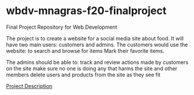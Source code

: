 # wbdv-mnagras-f20-finalproject
Final Project Repository for Web Development


The project is to create a website for a social media site about food. It will have two main users: customers and admins. 
The customers would use the website:
  to search and browse for items
  Mark their favorite items.

The admins should be able to:
  track and review actions made by customers on the site
  make sure no one is doing any that harms the site and other members
  delete users and products from the site as they see fit

[Project Description](https://docs.google.com/document/d/1bdAHXpIKEa5Nw7ILiLMZ8Uao3p05kYBs-tOVfk6__Bw/edit?usp=sharing)
